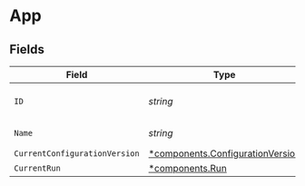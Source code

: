 # App


## Fields

| Field                                                                               | Type                                                                                | Required                                                                            | Description                                                                         |
| ----------------------------------------------------------------------------------- | ----------------------------------------------------------------------------------- | ----------------------------------------------------------------------------------- | ----------------------------------------------------------------------------------- |
| `ID`                                                                                | *string*                                                                            | :heavy_check_mark:                                                                  | Unique identifier for the app                                                       |
| `Name`                                                                              | *string*                                                                            | :heavy_check_mark:                                                                  | Name of the app                                                                     |
| `CurrentConfigurationVersion`                                                       | [*components.ConfigurationVersion](../../models/components/configurationversion.md) | :heavy_minus_sign:                                                                  | N/A                                                                                 |
| `CurrentRun`                                                                        | [*components.Run](../../models/components/run.md)                                   | :heavy_minus_sign:                                                                  | N/A                                                                                 |